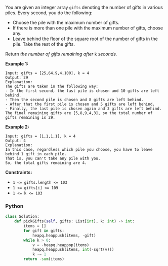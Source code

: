 You are given an integer array  `gifts`  denoting the number of gifts in various piles. Every second, you do the
following:

- Choose the pile with the maximum number of gifts.
- If there is more than one pile with the maximum number of gifts, choose any.
- Leave behind the floor of the square root of the number of gifts in the pile. Take the rest of the gifts.

Return  _the number of gifts remaining after_ `k` _seconds._

**Example 1:**

```
Input: gifts = [25,64,9,4,100], k = 4
Output: 29
Explanation: 
The gifts are taken in the following way:
- In the first second, the last pile is chosen and 10 gifts are left behind.
- Then the second pile is chosen and 8 gifts are left behind.
- After that the first pile is chosen and 5 gifts are left behind.
- Finally, the last pile is chosen again and 3 gifts are left behind.
The final remaining gifts are [5,8,9,4,3], so the total number of gifts remaining is 29.
```

**Example 2:**

```
Input: gifts = [1,1,1,1], k = 4
Output: 4
Explanation: 
In this case, regardless which pile you choose, you have to leave behind 1 gift in each pile. 
That is, you can't take any pile with you. 
So, the total gifts remaining are 4.
```

**Constraints:**

- `1 <= gifts.length <= 103`
- `1 <= gifts[i] <= 109`
- `1 <= k <= 103`

### Python

```python
class Solution:
    def pickGifts(self, gifts: List[int], k: int) -> int:
        items = []
        for gift in gifts:
            heapq.heappush(items, -gift)
        while k > 0:
            v = -heapq.heappop(items)
            heapq.heappush(items, int(-sqrt(v)))
            k -= 1
        return -sum(items)
```